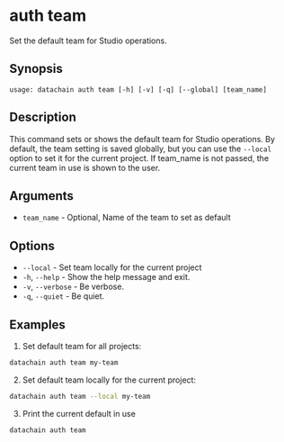 # auth team

Set the default team for Studio operations.

## Synopsis

```usage
usage: datachain auth team [-h] [-v] [-q] [--global] [team_name]
```

## Description

This command sets or shows the default team for Studio operations. By default, the team setting is saved globally, but you can use the `--local` option to set it for the current project.
If team_name is not passed, the current team in use is shown to the user.

## Arguments

* `team_name` - Optional,  Name of the team to set as default

## Options

* `--local` - Set team locally for the current project
* `-h`, `--help` - Show the help message and exit.
* `-v`, `--verbose` - Be verbose.
* `-q`, `--quiet` - Be quiet.

## Examples

1. Set default team for all projects:
```bash
datachain auth team my-team
```

2. Set default team locally for the current project:
```bash
datachain auth team --local my-team
```

3. Print the current default in use
```bash
datachain auth team
```
